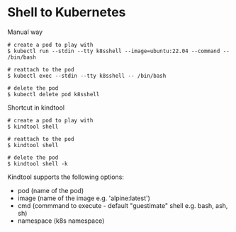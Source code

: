 # Shell to Kubernetes

Manual way

```shell
# create a pod to play with
$ kubectl run --stdin --tty k8sshell --image=ubuntu:22.04 --command -- /bin/bash

# reattach to the pod
$ kubectl exec --stdin --tty k8sshell -- /bin/bash

# delete the pod
$ kubectl delete pod k8sshell
```

Shortcut in kindtool

```shell
# create a pod to play with
$ kindtool shell

# reattach to the pod
$ kindtool shell

# delete the pod
$ kindtool shell -k
```

Kindtool supports the following options:

- pod (name of the pod)
- image (name of the image e.g. 'alpine:latest')
- cmd (commmand to execute - default "guestimate" shell e.g. bash, ash, sh)
- namespace (k8s namespace)
